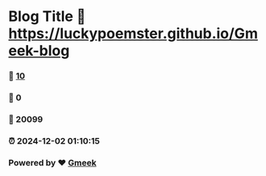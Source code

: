 # Blog Title :link: https://luckypoemster.github.io/Gmeek-blog 
### :page_facing_up: [10](https://luckypoemster.github.io/Gmeek-blog/tag.html) 
### :speech_balloon: 0 
### :hibiscus: 20099 
### :alarm_clock: 2024-12-02 01:10:15 
### Powered by :heart: [Gmeek](https://github.com/Meekdai/Gmeek)

